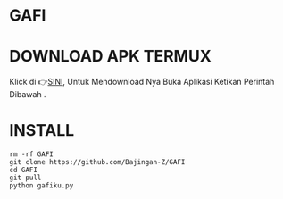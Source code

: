 # GAFI

# DOWNLOAD APK TERMUX 
Klick di 👉[SINI](https://f-droid.org/repo/com.termux_117.apk), Untuk Mendownload Nya Buka Aplikasi Ketikan Perintah Dibawah .
# INSTALL

```````
rm -rf GAFI
git clone https://github.com/Bajingan-Z/GAFI
cd GAFI
git pull
python gafiku.py
